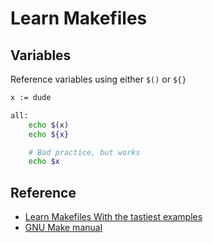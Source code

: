 Learn Makefiles
===============

Variables
---------
Reference variables using either `$()` or `${}`
``` sh
x := dude

all:
	echo $(x)
	echo ${x}

	# Bad practice, but works
	echo $x 
```



Reference
---------
* [Learn Makefiles With the tastiest examples](https://makefiletutorial.com/#getting-started)
* [GNU Make manual](https://www.gnu.org/software/make/manual/html_node/Automatic-Variables.html#Automatic-Variables)
